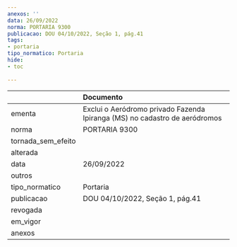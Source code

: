 ```yaml
---
anexos: ''
data: 26/09/2022
norma: PORTARIA 9300
publicacao: DOU 04/10/2022, Seção 1, pág.41
tags:
- portaria
tipo_normatico: Portaria
hide: 
- toc 
 
---
```


|                    | Documento                                                                  |
|:-------------------|:---------------------------------------------------------------------------|
| ementa             | Exclui o Aeródromo privado Fazenda Ipiranga (MS) no cadastro de aeródromos |
| norma              | PORTARIA 9300                                                              |
| tornada_sem_efeito |                                                                            |
| alterada           |                                                                            |
| data               | 26/09/2022                                                                 |
| outros             |                                                                            |
| tipo_normatico     | Portaria                                                                   |
| publicacao         | DOU 04/10/2022, Seção 1, pág.41                                            |
| revogada           |                                                                            |
| em_vigor           |                                                                            |
| anexos             |                                                                            |
